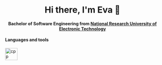 <div align="center" id="header">
    <h1>Hi there, I'm Eva 👋</h1> 
    <h4>
        Bachelor of Software Engineering from <a href="https://eng.miet.ru" target="_blank" rel="noopener noreferrer">National Research University of Electronic Technology</a> 
    </h4>
</div>

<div>
    <h4>Languages and tools</h4>
    <img src="https://cdn.jsdelivr.net/gh/devicons/devicon@latest/icons/cplusplus/cplusplus-original.svg" 
title="cpp" width="40" height="40"/>&nbsp;

</div>


